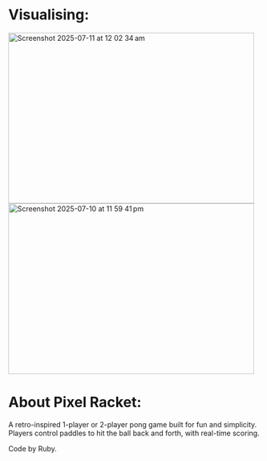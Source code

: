 # Visualising:
<img width="490" height="340" alt="Screenshot 2025-07-11 at 12 02 34 am" src="https://github.com/user-attachments/assets/b0e4045c-66d5-4df9-8881-a1e62292c8c6" />
<img width="490" height="340" alt="Screenshot 2025-07-10 at 11 59 41 pm" src="https://github.com/user-attachments/assets/15ef7ef5-c632-41bf-8840-e98eedc3d867" />

# About Pixel Racket:
A retro-inspired 1-player or 2-player pong game built for fun and simplicity.
Players control paddles to hit the ball back and forth, with real-time scoring.

Code by Ruby.

